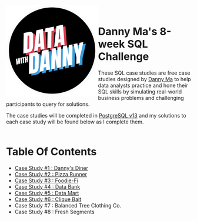 <a href="https://8weeksqlchallenge.com/"> <img align="left" width="250" height="250" src="https://github.com/ChrisF03/Danny-Ma-SQL-Case-Studies-/blob/main/data-with-danny-logo-removebg-preview.png"></a>
<br>
# Danny Ma's 8-week SQL Challenge 
These SQL case studies are free case studies designed by [Danny Ma](https://www.linkedin.com/in/datawithdanny/) to help data analysts practice and hone their SQL skills by simulating real-world business problems and challenging participants to query for solutions. 

The case studies will be completed in <ins>PostgreSQL v13</ins> and my solutions to each case study will be found below as I complete them.
<br>
<br>
# Table Of Contents
* [Case Study #1 : Danny's Diner](https://github.com/ChrisF03/Danny-Ma-SQL-Case-Studies-/tree/main/Solutions/Case%20Study%20%231%20-%20Danny%E2%80%99s%20Diner) <!-- (12/12 queries completed) -->
* [Case Study #2 : Pizza Runner](https://github.com/ChrisF03/Danny-Ma-SQL-Case-Studies-/tree/main/Solutions/Case%20Study%20%232%20-%20Pizza%20Runner) <!-- (26/29 queries completed) -->
* [Case Study #3 : Foodie-Fi](https://github.com/ChrisF03/Danny-Ma-SQL-Case-Studies-/tree/main/Solutions/Case%20Study%20%233%20-%20Foodie-Fi) <!-- (17/18 queries completed) -->
* [Case Study #4 : Data Bank](https://github.com/ChrisF03/Danny-Ma-SQL-Case-Studies-/tree/main/Solutions/Case%20Study%20%234%20-%20Data%20Bank) <!-- (9/10 queries completed) -->
* [Case Study #5 : Data Mart](https://github.com/ChrisF03/Danny-Ma-SQL-Case-Studies-/tree/main/Solutions/Case%20Study%20%235%20-%20Data%20Mart) <!-- (11/11 queries completed) -->
* [Case Study #6 : Clique Bait](https://github.com/ChrisF03/Danny-Ma-SQL-Case-Studies-/tree/main/Solutions/Case%20Study%20%236%20-%20Clique%20Bait) <!-- (17/17 queries completed) -->
* Case Study #7 : Balanced Tree Clothing Co.
* Case Study #8 : Fresh Segments
